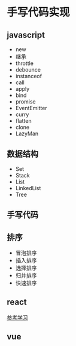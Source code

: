 # 手写代码实现

## javascript
+ new
+ 继承
+ throttle
+ debounce
+ instanceof
+ call
+ apply
+ bind
+ promise
+ EventEmitter
+ curry
+ flatten
+ clone
+ LazyMan

## 数据结构
+ Set
+ Stack
+ List
+ LinkedList
+ Tree

## 手写代码

## 排序
+ 冒泡排序
+ 插入排序
+ 选择排序
+ 归并排序
+ 快速排序

## react
[参考学习](https://github.com/hujiulong/simple-react)

## vue
